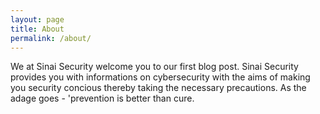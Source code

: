 ```yaml
---
layout: page
title: About
permalink: /about/
---
```


We at Sinai Security welcome you to our first blog post. Sinai Security provides you with informations on cybersecurity with the aims of making you security concious thereby taking the necessary precautions. As the adage goes - 'prevention is better than cure.
<!-- This is the base Jekyll theme. You can find out more info about customizing your Jekyll theme, as well as basic Jekyll usage documentation at [jekyllrb.com](https://jekyllrb.com/) -->

<!-- You can find the source code for Minima at GitHub:
[jekyll][jekyll-organization] /
[minima](https://github.com/jekyll/minima) -->

<!-- You can find the source code for Jekyll at GitHub:
[jekyll][jekyll-organization] /
[jekyll](https://github.com/jekyll/jekyll) -->


<!-- [jekyll-organization]: https://github.com/jekyll -->
